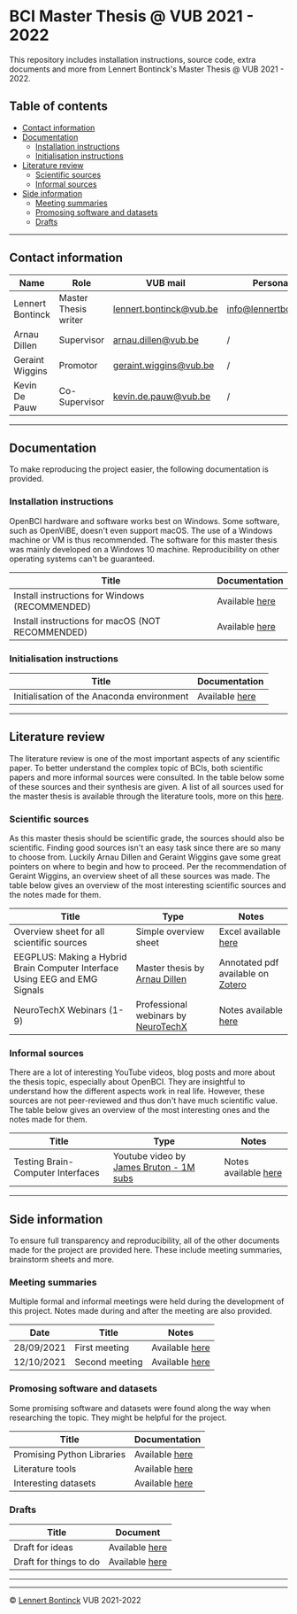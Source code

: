 
# BCI Master Thesis @ VUB 2021 - 2022

This repository includes installation instructions, source code, extra documents and more from Lennert Bontinck's Master Thesis @ VUB 2021 - 2022.



## Table of contents

- [Contact information](#contact-information)
- [Documentation](#documentation)
  - [Installation instructions](#installation-instructions)
  - [Initialisation instructions](#initialisation-instructions)
- [Literature review](#literature-review)
  - [Scientific sources](#scientific-sources)
  - [Informal sources](#informal-sources)
- [Side information](#side-information)
  - [Meeting summaries](#meeting-summaries)
  - [Promosing software and datasets](#promosing-software-and-datasets)
  - [Drafts](#drafts)

<hr>


## Contact information

| Name             | Role                 | VUB mail                                                  | Personal mail                                               |
| ---------------- | -------------------- | --------------------------------------------------------- | ----------------------------------------------------------- |
| Lennert Bontinck | Master Thesis writer | [lennert.bontinck@vub.be](mailto:lennert.bontinck@vub.be) | [info@lennertbontinck.com](mailto:info@lennertbontinck.com) |
| Arnau Dillen     | Supervisor           | [arnau.dillen@vub.be](mailto:arnau.dillen@vub.be)         | /                                                           |
| Geraint Wiggins  | Promotor             | [geraint.wiggins@vub.be](mailto:geraint.wiggins@vub.be)   | /                                                           |
| Kevin De Pauw    | Co-Supervisor        | [kevin.de.pauw@vub.be](mailto:kevin.de.pauw@vub.be)       | /                                                           |

<hr>


## Documentation

To make reproducing the project easier, the following documentation is provided.

### Installation instructions

OpenBCI hardware and software works best on Windows. Some software, such as OpenViBE, doesn't even support macOS. The use of a Windows machine or VM is thus recommended. The software for this master thesis was mainly developed on a Windows 10 machine. Reproducibility on other operating systems can't be guaranteed.

| Title                                            | Documentation                                           |
| ------------------------------------------------ | ------------------------------------------------------- |
| Install instructions for Windows (RECOMMENDED)   | Available [here](documentation/installation/windows.md) |
| Install instructions for macOS (NOT RECOMMENDED) | Available [here](documentation/installation/macos.md)   |



### Initialisation instructions

| Title                                      | Documentation                                                |
| ------------------------------------------ | ------------------------------------------------------------ |
| Initialisation of the Anaconda environment | Available [here](documentation/initialisation/initialisation-instructions.md) |



<hr>

## Literature review

The literature review is one of the most important aspects of any scientific paper. To better understand the complex topic of BCIs, both scientific papers and more informal sources were consulted. In the table below some of these sources and their synthesis are given. A list of all sources used for the master thesis is available through the literature tools, more on this [here](side-information/software/literature_tools.md).


### Scientific sources

As this master thesis should be scientific grade, the sources should also be scientific. Finding good sources isn't an easy task since there are so many to choose from. Luckily Arnau Dillen and Geraint Wiggins gave some great pointers on where to begin and how to proceed. Per the recommendation of Geraint Wiggins, an overview sheet of all these sources was made. The table below gives an overview of the most interesting scientific sources and the notes made for them.

| Title                                                        | Type                                                         | Notes                                                        |
| ------------------------------------------------------------ | ------------------------------------------------------------ | ------------------------------------------------------------ |
| Overview sheet for all scientific sources                    | Simple overview sheet                                        | Excel available [here](literature-review/scientific/overview/overview_sheet.xlsx) |
| EEGPLUS: Making a Hybrid Brain Computer Interface Using EEG and EMG Signals | Master thesis by [Arnau Dillen](https://researchportal.vub.be/en/studentTheses/eegplus-making-a-hybrid-brain-computer-interface-using-eeg-and-em) | Annotated pdf available on [Zotero](side-information/software/literature_tools.md#zotero) |
| NeuroTechX Webinars (1-9)                                    | Professional webinars by [NeuroTechX](https://neurotechx.com/) | Notes available [here](literature-review/scientific/NeuroTechX-webinar/notes.md) |

### Informal sources

There are a lot of interesting YouTube videos, blog posts and more about the thesis topic, especially about OpenBCI. They are insightful to understand how the different aspects work in real life. However, these sources are not peer-reviewed and thus don't have much scientific value. The table below gives an overview of the most interesting ones and the notes made for them.

| Title                             | Type                                                         | Notes                                                        |
| --------------------------------- | ------------------------------------------------------------ | ------------------------------------------------------------ |
| Testing Brain-Computer Interfaces | Youtube video by [James Bruton - 1M subs](https://www.youtube.com/channel/UCUbDcUPed50Y_7KmfCXKohA) | Notes available [here](literature-review/informal/youtube/james_bruton-testing_BCIs.md) |

<hr>

## Side information

To ensure full transparency and reproducibility, all of the other documents made for the project are provided here. These include meeting summaries, brainstorm sheets and more. 

### Meeting summaries

Multiple formal and informal meetings were held during the development of this project. Notes made during and after the meeting are also provided.

| Date       | Title          | Notes                                                        |
| ---------- | -------------- | ------------------------------------------------------------ |
| 28/09/2021 | First meeting  | Available [here](side-information/meetings/2021-09-28_First_meeting.md) |
| 12/10/2021 | Second meeting | Available [here](side-information/meetings/2021-10-12_Second_meeting.md) |



### Promosing software and datasets

Some promising software and datasets were found along the way when researching the topic. They might be helpful for the project.

| Title                      | Documentation                                                |
| -------------------------- | ------------------------------------------------------------ |
| Promising Python Libraries | Available [here](side-information/software/python_libraries.md) |
| Literature tools           | Available [here](side-information/software/literature_tools.md) |
| Interesting datasets       | Available [here](side-information/datasets/interesting_datasets.md) |



### Drafts

| Title                  | Document                                                  |
| ---------------------- | --------------------------------------------------------- |
| Draft for ideas        | Available [here](side-information/brainstorming/ideas.md) |
| Draft for things to do | Available [here](side-information/brainstorming/todo.md)  |


* * *
* * *
© [Lennert Bontinck](https://www.lennertbontinck.com/) VUB 2021-2022